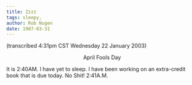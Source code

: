 ```yaml
---
title: Zzzz
tags: sleepy, 
author: Rob Nugen
date: 1987-03-31
---
```


<p class=note>(transcribed 4:31pm CST Wednesday 22 January 2003)</p>

<center><p class=date>April Fools Day</p></center>

<p>It is 2:40AM.  I have yet to sleep.  I have been working on an
extra-credit book that is due today.  No Shit! 2:41A.M.</p>
